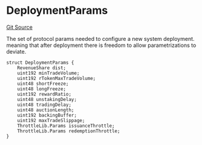 # DeploymentParams
[Git Source](https://github.com/larrythecucumber321/protocol/blob/aabf2c9d4120808940fb3be9193cb66ea71ac351/contracts/interfaces/IDeployer.sol)

The set of protocol params needed to configure a new system deployment.
meaning that after deployment there is freedom to allow parametrizations to deviate.


```solidity
struct DeploymentParams {
    RevenueShare dist;
    uint192 minTradeVolume;
    uint192 rTokenMaxTradeVolume;
    uint48 shortFreeze;
    uint48 longFreeze;
    uint192 rewardRatio;
    uint48 unstakingDelay;
    uint48 tradingDelay;
    uint48 auctionLength;
    uint192 backingBuffer;
    uint192 maxTradeSlippage;
    ThrottleLib.Params issuanceThrottle;
    ThrottleLib.Params redemptionThrottle;
}
```

